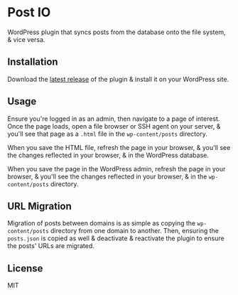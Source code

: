 # Post IO

WordPress plugin that syncs posts from the database onto the file system, & vice versa.

## Installation

Download the [latest release](https://github.com/BikeBearLabs/post-io/releases/latest) of the plugin & install it on your WordPress site.

## Usage

Ensure you're logged in as an admin, then navigate to a page of interest. Once the page loads, open a file browser or SSH agent on your server, & you'll see that page as a `.html` file in the `wp-content/posts` directory.

When you save the HTML file, refresh the page in your browser, & you'll see the changes reflected in your browser, & in the WordPress database.

When you save the page in the WordPress admin, refresh the page in your browser, & you'll see the changes reflected in your browser, & in the `wp-content/posts` directory.

## URL Migration

Migration of posts between domains is as simple as copying the `wp-content/posts` directory from one domain to another. Then, ensuring the `posts.json` is copied as well & deactivate & reactivate the plugin to ensure the posts' URLs are migrated.

## License

MIT

